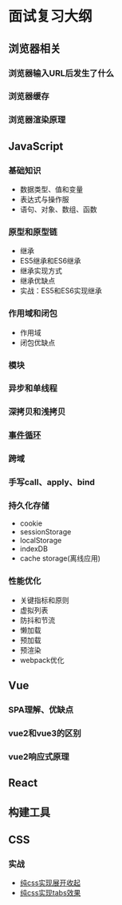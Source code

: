 # 面试复习大纲

## 浏览器相关

### 浏览器输入URL后发生了什么

### 浏览器缓存

### 浏览器渲染原理

## JavaScript

### 基础知识

- 数据类型、值和变量
- 表达式与操作服
- 语句、对象、数组、函数

### 原型和原型链

- 继承
- ES5继承和ES6继承
- 继承实现方式
- 继承优缺点
- 实战：ES5和ES6实现继承

### 作用域和闭包

- 作用域
- 闭包优缺点

### 模块

### 异步和单线程

### 深拷贝和浅拷贝

### [事件循环](./JavaScript/事件循环.md)

### 跨域

### 手写call、apply、bind

### 持久化存储

- cookie
- sessionStorage
- localStorage
- indexDB
- cache storage(离线应用)

### 性能优化

- 关键指标和原则
- 虚拟列表
- 防抖和节流
- 懒加载
- 预加载
- 预渲染
- webpack优化

## Vue

### SPA理解、优缺点

### vue2和vue3的区别

### vue2响应式原理

## React

## 构建工具

## CSS

### 实战

- [纯css实现展开收起](./CSS/warp-test.html)
- [纯css实现tabs效果](./CSS/css_tabs_demo.html)
